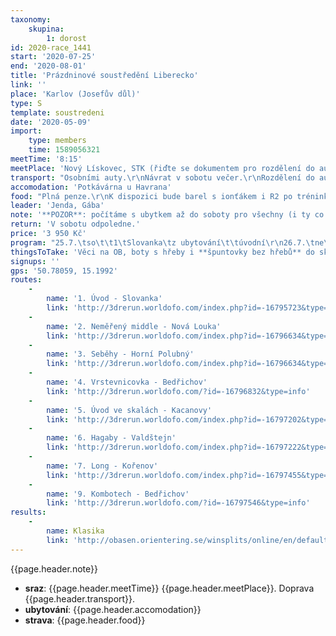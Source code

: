 ```yaml
---
taxonomy:
    skupina:
        1: dorost
id: 2020-race_1441
start: '2020-07-25'
end: '2020-08-01'
title: 'Prázdninové soustředění Liberecko'
link: ''
place: 'Karlov (Josefův důl)'
type: S
template: soustredeni
date: '2020-05-09'
import:
    type: members
    time: 1589056321
meetTime: '8:15'
meetPlace: 'Nový Lískovec, STK (řiďte se dokumentem pro rozdělení do aut)'
transport: "Osobními auty.\r\nNávrat v sobotu večer.\r\nRozdělení do aut: https://docs.google.com/spreadsheets/d/1vsKFEvrJvzvkAMsMPKFscyXqP1qFNn2W-f2QB8hUAhw/edit#gid=0"
accomodation: 'Potkávárna u Havrana'
food: "Plná penze.\r\nK dispozici bude barel s ionťákem i R2 po tréninku."
leader: 'Jenda, Gába'
note: '**POZOR**: počítáme s ubytkem až do soboty pro všechny (i ty co jedou na Sandstones), doprava zajištěna. V sobotu pak jedeme na závody všichni. Pokud by někdo ubytko nechtěl ozvěte se Jendovi co nejdřív.'
return: 'V sobotu odpoledne.'
price: '3 950 Kč'
program: "25.7.\tso\t\t1\tSlovanka\tz ubytování\t\túvodní\r\n26.7.\tne\t\t2\t[Bedřichov](https://mapy.cz/s/batabepono)\t\t\tmiddle neměřený, na jistotu\r\n26.7.\tne\t\t3\t[Kořenov](\thttps://mapy.cz/s/damasemeku)\t\tseběhy\r\n27.7.\tpo\t\t4\t[Bedřichov](https://mapy.cz/s/mumememufo)\t\t\tvrstevnicovka s modrou a kameny\r\n27.7.\tpo\t\t\tposilko\t\t\t\r\n28.7.\tut\t\t5\t[Valdštejn](https://mapy.cz/s/kuruvurupe)\t\t\tskály - technika orientace\r\n28.7.\tut\t\t6\t[Valdštejn](https://mapy.cz/s/mojogovoru)\t\t\thagaby\r\n29.7.\tst\t\t7\t[Kořenov](https://mapy.cz/s/pasonaduku)\tměřený long\r\n29.7.\tst\t\t\tposilko\t\t\t\r\n30.7.\tct\t\t8\tSlovanka\tz ubytování\t\tštafetky\r\n30.7.\tct\t\t9\t[Bedřichov](https://mapy.cz/s/pasezasero)\t\t\tazimutové kombo\r\n31.7.\tpa\t\t10\tSlovanka\tz ubytování\t\tmiddle\r\n31.7.\tpa\t\t\tposilko\t\t\t\r\n1.8.\tso\t\t11\tSandstones\tDoksy\t\tzávod"
thingsToTake: 'Věci na OB, boty s hřeby i **špuntovky bez hřebů** do skal, plavky. Může být krásně okolo 27°C, ale může nám klidně celý týden pršet a být okolo 15°C, připravte se na to prosím.'
signups: ''
gps: '50.78059, 15.1992'
routes:
    -
        name: '1. Úvod - Slovanka'
        link: 'http://3drerun.worldofo.com/index.php?id=-16795723&type=info'
    -
        name: '2. Neměřený middle - Nová Louka'
        link: 'http://3drerun.worldofo.com/index.php?id=-16796634&type=info'
    -
        name: '3. Seběhy - Horní Polubný'
        link: 'http://3drerun.worldofo.com/index.php?id=-16796634&type=info'
    -
        name: '4. Vrstevnicovka - Bedřichov'
        link: 'http://3drerun.worldofo.com/?id=-16796832&type=info'
    -
        name: '5. Úvod ve skalách - Kacanovy'
        link: 'http://3drerun.worldofo.com/index.php?id=-16797202&type=info'
    -
        name: '6. Hagaby - Valdštejn'
        link: 'http://3drerun.worldofo.com/index.php?id=-16797222&type=info'
    -
        name: '7. Long - Kořenov'
        link: 'http://3drerun.worldofo.com/index.php?id=-16797455&type=info'
    -
        name: '9. Kombotech - Bedřichov'
        link: 'http://3drerun.worldofo.com/?id=-16797546&type=info'
results:
    -
        name: Klasika
        link: 'http://obasen.orientering.se/winsplits/online/en/default.asp?page=classes&databaseId=70492'
---
```

{{page.header.note}}
* **sraz**: {{page.header.meetTime}} {{page.header.meetPlace}}. Doprava {{page.header.transport}}.
* **ubytování**: {{page.header.accomodation}}
* **strava**: {{page.header.food}}
